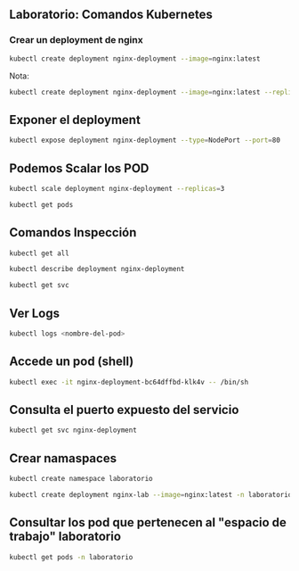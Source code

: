 ## Laboratorio: Comandos Kubernetes


### Crear un deployment de nginx

```sh
kubectl create deployment nginx-deployment --image=nginx:latest
```
Nota:
```sh
kubectl create deployment nginx-deployment --image=nginx:latest --replicas=2
```

## Exponer el deployment

```sh
kubectl expose deployment nginx-deployment --type=NodePort --port=80
```

## Podemos Scalar los POD

```sh
kubectl scale deployment nginx-deployment --replicas=3
```

```sh
kubectl get pods
```

## Comandos Inspección

```sh
kubectl get all 
```

```sh
kubectl describe deployment nginx-deployment
```

```sh
kubectl get svc
```

## Ver Logs

```sh
kubectl logs <nombre-del-pod>
```

## Accede un pod (shell)
```sh
kubectl exec -it nginx-deployment-bc64dffbd-klk4v -- /bin/sh
```

## Consulta el puerto expuesto del servicio

```sh
kubectl get svc nginx-deployment
```

## Crear namaspaces

```sh
kubectl create namespace laboratorio
```

```sh
kubectl create deployment nginx-lab --image=nginx:latest -n laboratorio
```

## Consultar los pod que pertenecen al "espacio de trabajo" laboratorio
```sh
kubectl get pods -n laboratorio
```